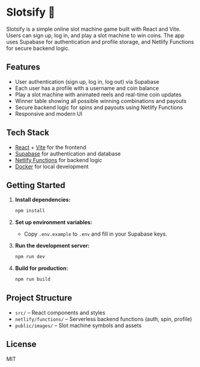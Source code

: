 # Slotsify 🎰

Slotsify is a simple online slot machine game built with React and Vite. Users can sign up, log in, and play a slot machine to win coins. The app uses Supabase for authentication and profile storage, and Netlify Functions for secure backend logic.

## Features

- User authentication (sign up, log in, log out) via Supabase
- Each user has a profile with a username and coin balance
- Play a slot machine with animated reels and real-time coin updates
- Winner table showing all possible winning combinations and payouts
- Secure backend logic for spins and payouts using Netlify Functions
- Responsive and modern UI

## Tech Stack

- [React](https://react.dev/) + [Vite](https://vitejs.dev/) for the frontend
- [Supabase](https://supabase.com/) for authentication and database
- [Netlify Functions](https://docs.netlify.com/functions/overview/) for backend logic
- [Docker](https://www.docker.com/) for local development

## Getting Started

1. **Install dependencies:**
   ```sh
   npm install
   ```

2. **Set up environment variables:**
   - Copy `.env.example` to `.env` and fill in your Supabase keys.

3. **Run the development server:**
   ```sh
   npm run dev
   ```

4. **Build for production:**
   ```sh
   npm run build
   ```

## Project Structure

- `src/` – React components and styles
- `netlify/functions/` – Serverless backend functions (auth, spin, profile)
- `public/images/` – Slot machine symbols and assets

## License

MIT
